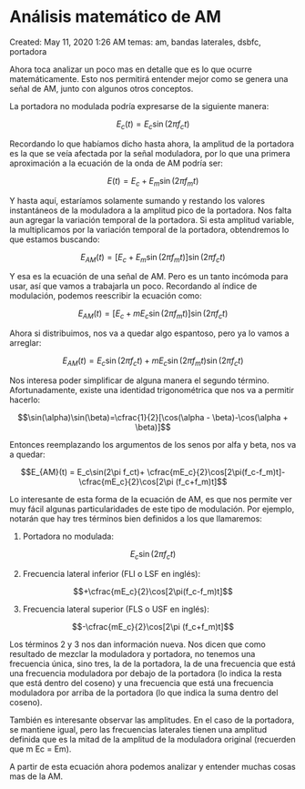 # Análisis matemático de AM

Created: May 11, 2020 1:26 AM
temas: am, bandas laterales, dsbfc, portadora

Ahora toca analizar un poco mas en detalle que es lo que ocurre matemáticamente. Esto nos permitirá entender mejor como se genera una señal de AM, junto con algunos otros conceptos.

La portadora no modulada podría expresarse de la siguiente manera:                                                                                                                                                                                            

$$E_c(t)=E_c\sin(2\pi f_c t)$$

Recordando lo que habíamos dicho hasta ahora, la amplitud de la portadora es la que se veía afectada por la señal moduladora, por lo que una primera aproximación a la ecuación de la onda de AM podría ser:

$$E(t)=E_c+E_m\sin(2 \pi f_m t)$$

Y hasta aquí, estaríamos solamente sumando y restando los valores instantáneos de la moduladora a la amplitud pico de la portadora. Nos falta aun agregar la variación temporal de la portadora. Si esta amplitud variable, la multiplicamos por la variación temporal de la portadora, obtendremos lo que estamos buscando:

$$E_{AM}(t) = [E_c+E_m \sin(2 \pi f_m t)]\sin(2 \pi f_c t)$$

Y esa es la ecuación de una señal de AM. Pero es un tanto incómoda para usar, así que vamos a trabajarla un poco. Recordando al índice de modulación, podemos reescribir la ecuación como:

$$E_{AM}(t) = [E_c+m E_c\sin(2\pi f_mt)]\sin(2\pi f_ct)$$

Ahora si distribuimos, nos va a quedar algo espantoso, pero ya lo vamos a arreglar:

$$E_{AM}(t) = E_c\sin(2\pi f_ct)+m E_c\sin(2\pi f_mt)\sin(2\pi f_ct)$$

Nos interesa poder simplificar de alguna manera el segundo término. Afortunadamente, existe una identidad trigonométrica que nos va a permitir hacerlo:

$$\sin(\alpha)\sin(\beta)=\cfrac{1}{2}[\cos(\alpha - \beta)-\cos(\alpha + \beta)]$$

Entonces reemplazando los argumentos de los senos por alfa y beta, nos va a quedar:

$$E_{AM}(t) = E_c\sin(2\pi f_ct)+ \cfrac{mE_c}{2}\cos[2\pi(f_c-f_m)t]-\cfrac{mE_c}{2}\cos[2\pi (f_c+f_m)t]$$

Lo interesante de esta forma de la ecuación de AM, es que nos permite ver muy fácil algunas particularidades de este tipo de modulación. Por ejemplo, notarán que hay tres términos bien definidos a los que llamaremos:

1. Portadora no modulada:

$$E_c\sin(2\pi f_ct)$$

2.   Frecuencia lateral inferior (FLI o LSF en inglés):

$$+\cfrac{mE_c}{2}\cos[2\pi(f_c-f_m)t]$$

3.   Frecuencia lateral superior (FLS o USF en inglés):

$$-\cfrac{mE_c}{2}\cos[2\pi (f_c+f_m)t]$$

Los términos 2 y 3 nos dan información nueva. Nos dicen que como resultado de mezclar la moduladora y portadora, no tenemos una frecuencia única, sino tres, la de la portadora, la de una frecuencia que está una frecuencia moduladora por debajo de la portadora (lo indica la resta que está dentro del coseno) y una frecuencia que está una frecuencia moduladora por arriba de la portadora (lo que indica la suma dentro del coseno).

También es interesante observar las amplitudes. En el caso de la portadora, se mantiene igual, pero las frecuencias laterales tienen una amplitud definida que es la mitad de la amplitud de la moduladora original (recuerden que m Ec = Em).

A partir de esta ecuación ahora podemos analizar y entender muchas cosas mas de la AM.